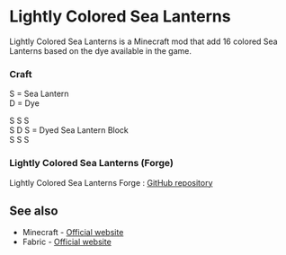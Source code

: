 # Lightly Colored Sea Lanterns

Lightly Colored Sea Lanterns is a Minecraft mod that add 16 colored Sea Lanterns based on the dye available in the game.

### Craft  
S = Sea Lantern  
D = Dye

S S S  
S D S = Dyed Sea Lantern Block  
S S S

### Lightly Colored Sea Lanterns (Forge)
Lightly Colored Sea Lanterns Forge : [GitHub repository](https://github.com/Yhord/lightly-colored-sea-lanterns-forge)

## See also
- Minecraft - [Official website](https://www.minecraft.net/)
- Fabric - [Official website](https://fabricmc.net)
